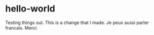 # hello-world
Testing things out.
This is a change that I made. Je peux aussi parler francais. Merci.

